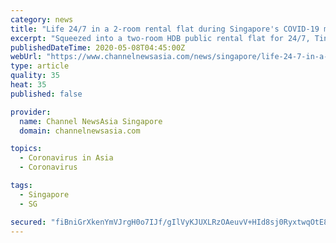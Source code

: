 ```yaml
---
category: news
title: "Life 24/7 in a 2-room rental flat during Singapore's COVID-19 measures"
excerpt: "Squeezed into a two-room HDB public rental flat for 24/7, Tina's family of 10 has had to grapple with full home-based learning, son Max's upcoming O level exams, and the younger children's excess energy (with one of them diagnosed with ADHD)."
publishedDateTime: 2020-05-08T04:45:00Z
webUrl: "https://www.channelnewsasia.com/news/singapore/life-24-7-in-a-2-room-rental-flat-during-singapore-s-covid-19-12712606"
type: article
quality: 35
heat: 35
published: false

provider:
  name: Channel NewsAsia Singapore
  domain: channelnewsasia.com

topics:
  - Coronavirus in Asia
  - Coronavirus

tags:
  - Singapore
  - SG

secured: "fiBniGrXkenYmVJrgH0o7IJf/gIlVyKJUXLRzOAeuvV+HId8sj0RyxtwqOtE8GljVudAIoz2JtrsxsiB1P0u2ke2JjjQaqWaO3LEoxtlfOqFcbXmSqRk4PibJyJ1lK7micIsKYEqZu2ewzZ3gw6ktriMV1nw3SpAw2j7K6jyS9IkaoeQQR6gmBp7jD/BMDkgTHckRheOIpsX8KwCxqmBkqC9GbT1HH/39v86ZLfa6boMNPlFVL0X97kAx8XOP8vBZ91CCr0DXYEGDJJPces9e54AwApmMOm0lXCPW3EI16NbbgCIf4/zOqiT7cHEC95rc8rTJxWMn0+yL1/HyrdMgXTvvAycVms0yjsJxgVmcNiiIllBrFl1e5Cxr8QNGFH+v+CZ0cWMGrfvlCMZBWfePMyxmcPrFDqJSTsIJTvrCMw8uo2/LjWXXoetpMEiYYXos1a4K9Cu76OIRoYpNViijvN7CFOh7MfZYv3uVeNkPxA=;m61C9lhYSG/sRUSefoQvVw=="
---
```


